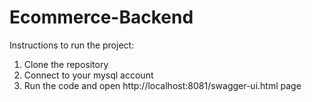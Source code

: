 # Ecommerce-Backend

Instructions to run the project:
1. Clone the repository
2. Connect to your mysql account
3. Run the code and open http://localhost:8081/swagger-ui.html page
